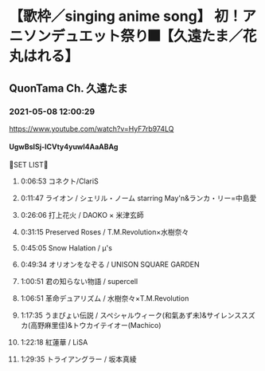 # 【歌枠／singing anime song】 初！アニソンデュエット祭り🎆【久遠たま／花丸はれる】

## QuonTama Ch. 久遠たま

### 2021-05-08 12:00:29

https://www.youtube.com/watch?v=HyF7rb974LQ

#### UgwBsISj-lCVty4yuwl4AaABAg

🥚SET LIST🍊



01. 0:06:53 コネクト/ClariS

02. 0:11:47 ライオン / シェリル・ノーム starring May'n&ランカ・リー=中島愛

03. 0:26:06 打上花火 / DAOKO × 米津玄師

04. 0:31:15 Preserved Roses / T.M.Revolution×水樹奈々

05. 0:45:05 Snow Halation / μ's

06. 0:49:34 オリオンをなぞる / UNISON SQUARE GARDEN

07. 1:00:51 君の知らない物語 / supercell

08. 1:06:51 革命デュアリズム / 水樹奈々×T.M.Revolution

09. 1:17:35 うまぴょい伝説 / スペシャルウィーク(和氣あず未)&サイレンススズカ(高野麻里佳)&トウカイテイオー(Machico)  

10. 1:22:18 紅蓮華 / LiSA

11. 1:29:35 トライアングラー / 坂本真綾

